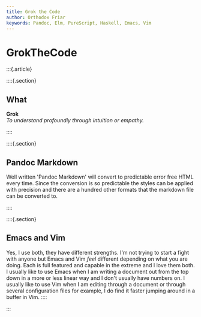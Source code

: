 ```yaml
---
title: Grok the Code
author: Orthodox Friar
keywords: Pandoc, Elm, PureScript, Haskell, Emacs, Vim
---
```


GrokTheCode
===========

:::{.article}

::::{.section}

What
-------

**Grok**  
*To understand profoundly through intuition or empathy.*

::::

::::{.section}

Pandoc Markdown
---------------

Well written 'Pandoc Markdown' will convert to predictable error free HTML every time. Since the conversion is so predictable the styles can be applied with precision and there are a hundred other formats that the markdown file can be converted to.

::::

::::{.section}

Emacs and Vim
-------------

Yes, I use both, they have different strengths. I'm not trying to start a fight with anyone but Emacs and Vim *feel* different depending on what you are doing. Each is full featured and capable in the extreme and I love them both. I usually like to use Emacs when I am writing a document out from the top down in a more or less linear way and I don't usually have numbers on. I usually like to use Vim when I am editing through a document or through several configuration files for example, I do find it faster jumping around in a buffer in Vim.
::::

:::
